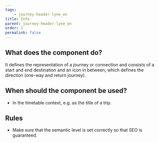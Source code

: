 ```yaml
---
tags: 
    - journey-header-lyne_en
title: Info
parent: journey-header-lyne_en
order: 1
permalink: false
---
```


## What does the component do?
It defines the representation of a journey or connection and consists of a start and end destination and an icon in between, which defines the direction (one-way and return journey).

## When should the component be used?
* In the timetable context, e.g. as the title of a trip.

## Rules
* Make sure that the semantic level is set correctly so that SEO is guaranteed.

